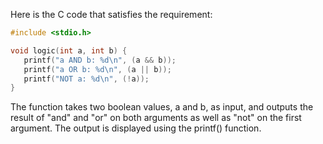
Here is the C code that satisfies the requirement:
```c
#include <stdio.h>

void logic(int a, int b) {
   printf("a AND b: %d\n", (a && b));
   printf("a OR b: %d\n", (a || b));
   printf("NOT a: %d\n", (!a));
}
```
The function takes two boolean values, a and b, as input, and outputs the result of "and" and "or" on both arguments as well as "not" on the first argument. The output is displayed using the printf() function.
